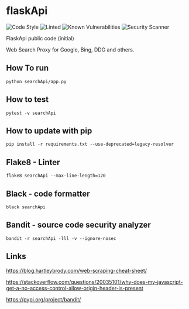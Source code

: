 # flaskApi
![Code Style](https://img.shields.io/badge/code_style-Black-brightgreen.svg)
![Linted](https://img.shields.io/badge/linted-Flake8-orange.svg)
![Known Vulnerabilities](https://badgen.net/snyk/isearch/flaskapi)
![Security Scanner](https://img.shields.io/badge/security_scanner-Bandit-blue.svg)

FlaskApi public code (initial)

Web Search Proxy for Google, Bing, DDG and others.

## How To run
```
python searchApi/app.py
```

## How to test
```
pytest -v searchApi
```

## How to update with pip
```
pip install -r requirements.txt --use-deprecated=legacy-resolver
```

## Flake8 - Linter
```
flake8 searchApi --max-line-length=120
```

## Black - code formatter
```
black searchApi
```

## Bandit - source code security analyzer
```
bandit -r searchApi -lll -v --ignore-nosec
```

## Links

https://blog.hartleybrody.com/web-scraping-cheat-sheet/

https://stackoverflow.com/questions/20035101/why-does-my-javascript-get-a-no-access-control-allow-origin-header-is-present

https://pypi.org/project/bandit/


